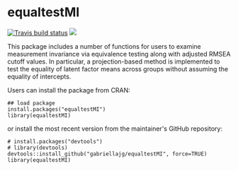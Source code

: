 # equaltestMI

<!-- badges: start -->

[![Travis build
status](https://travis-ci.org/gabriellajg/equaltestMI.svg?branch=master)](https://travis-ci.org/gabriellajg/equaltestMI) [![](http://cranlogs.r-pkg.org/badges/grand-total/equaltestMI)](https://CRAN.R-project.org/package=equaltestMI)
<!-- badges: end -->

This package includes a number of functions for users to examine measurement invariance via equivalence testing along with adjusted RMSEA cutoff values. In particular, a projection-based method is implemented to test the equality of latent factor means across groups without assuming the equality of intercepts.

Users can install the package from CRAN:

```{r setup, message=FALSE, warning=FALSE}
## load package
install.packages("equaltestMI")
library(equaltestMI)
```

or install the most recent version from the maintainer's GitHub repository:

```{r setup2, message=FALSE, warning=FALSE}
# install.packages("devtools")
# library(devtools)
devtools::install_github("gabriellajg/equaltestMI", force=TRUE)
library(equaltestMI)
```

